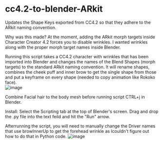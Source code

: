 # cc4.2-to-blender-ARkit
Updates the Shape Keys exported from CC4.2 so that they adhere to the ARkit naming convention. 

Why was this made?
At the moment, adding the ARkit morph targets inside Character Creator 4.2 forces you to disable wrinkles. I wanted wrinkles along with the proper morph target names inside Blender.

Running this script takes a CC4.2 character with wrinkles that has been imported into Blender and changes the names of the Blend Shapes (morph targets) to the standard ARkit naming convention. It will rename shapes, combines the cheek puff and inner brow to get the single shape from those and put a keyframe on every shape (needed to copy animation like Rokoko face).  
![image](https://user-images.githubusercontent.com/7697182/235367036-5193c79e-3fa9-4e97-8053-ee1424ce6867.png)

Combine Facial hair to the body mesh before running script CTRL+j in Blender.

Install:
Select the Scripting tab at the top of Blender's screen. Drag and drop the .py file into the text feild and hit the "Run" arrow.

Afterrunning the script, you will need to manually change the Driver names that use browInnerUp to get the forehead wrinkle as Icouldn't figure out how to do that in Python code.
![image](https://user-images.githubusercontent.com/7697182/235366984-03f0f7b4-901a-41f1-a012-46d7322474f5.png)
